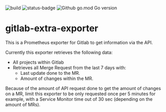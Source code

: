 ![build](https://github.com/Whyeasy/gitlab-extra-exporter/workflows/build/badge.svg)
![status-badge](https://goreportcard.com/badge/github.com/Whyeasy/gitlab-extra-exporter)
![Github go.mod Go version](https://img.shields.io/github/go-mod/go-version/Whyeasy/gitlab-extra-exporter)

# gitlab-extra-exporter

This is a Prometheus exporter for Gitlab to get information via the API.

Currently this exporter retrieves the following data:

- All projects within Gitlab
- Retrieves all Merge Request from the last 7 days with:
  - Last update done to the MR.
  - Amount of changes within the MR.

Because of the amount of API request done to get the amount of changes on a MR, limit this exporter to be only requested once per 5 minutes for example, with a Service Monitor time out of 30 sec (depending on the amount of MRs).
